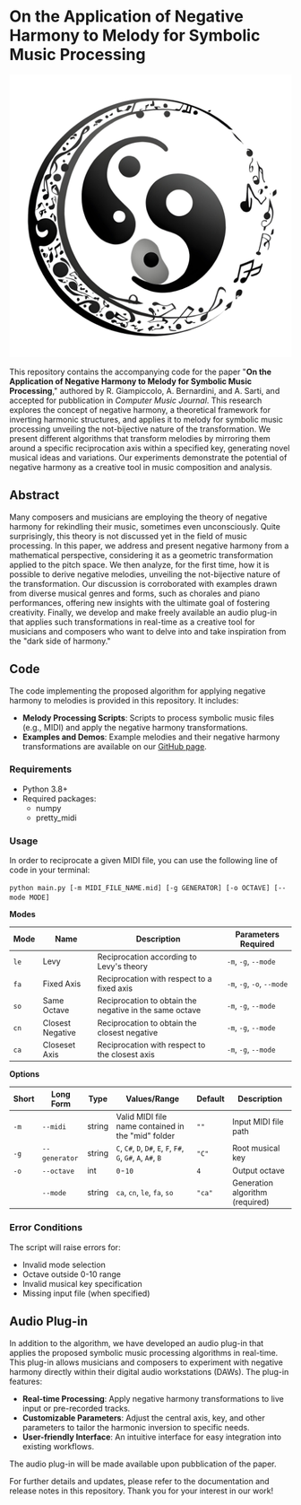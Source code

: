 # On the Application of Negative Harmony to Melody for Symbolic Music Processing

![Project Icon](assets/icon.png)

This repository contains the accompanying code for the paper "**On the Application of Negative Harmony to Melody for Symbolic Music Processing**," authored by R. Giampiccolo, A. Bernardini, and A. Sarti, and accepted for pubblication in _Computer Music Journal_. This research explores the concept of negative harmony, a theoretical framework for inverting harmonic structures, and applies it to melody for symbolic music processing unveiling the not-bijective nature of the transformation. We present different algorithms that transform melodies by mirroring them around a specific reciprocation axis within a specified key, generating novel musical ideas and variations. Our experiments demonstrate the potential of negative harmony as a creative tool in music composition and analysis.

## Abstract

Many composers and musicians are employing the theory of negative harmony for rekindling their music, sometimes even unconsciously. Quite surprisingly, this theory is not discussed yet in the field of music processing. In this paper, we address and present negative harmony from a mathematical perspective, considering it as a geometric transformation applied to the pitch space. We then analyze, for the first time, how it is possible to derive negative melodies, unveiling the not-bijective nature of the transformation. Our discussion is corroborated with examples drawn from diverse musical genres and forms, such as chorales and piano performances, offering new insights with the ultimate goal of fostering creativity. Finally, we develop and make freely available an audio plug-in that applies such transformations in real-time as a creative tool for musicians and composers who want to delve into and take inspiration from the "dark side of harmony."

## Code

The code implementing the proposed algorithm for applying negative harmony to melodies is provided in this repository. It includes:

- **Melody Processing Scripts**: Scripts to process symbolic music files (e.g., MIDI) and apply the negative harmony transformations.
- **Examples and Demos**: Example melodies and their negative harmony transformations are available on our [GitHub page](https://riccardogiampiccolo.github.io/negative-melody/).

### Requirements

- Python 3.8+
- Required packages:
  - numpy
  - pretty_midi

### Usage

In order to reciprocate a given MIDI file, you can use the following line of code in your terminal:

`python main.py [-m MIDI_FILE_NAME.mid] [-g GENERATOR] [-o OCTAVE] [--mode MODE]`

**Modes**

| Mode | Name                | Description                                                                 | Parameters Required          |
|------|---------------------|-----------------------------------------------------------------------------|------------------------------|
| `le` | Levy                | Reciprocation according to Levy's theory                                    | `-m`, `-g`, `--mode`         |
| `fa` | Fixed Axis          | Reciprocation with respect to a fixed axis                                  | `-m`, `-g`, `-o`, `--mode`   |
| `so` | Same Octave         | Reciprocation to obtain the negative in the same octave                     | `-m`, `-g`, `--mode`         |
| `cn` | Closest Negative    | Reciprocation to obtain the closest negative                                | `-m`, `-g`, `--mode`         |
| `ca` | Closeset Axis       | Reciprocation with respect to the closest axis                              | `-m`, `-g`, `--mode`         |

**Options**

| Short | Long Form     | Type   | Values/Range                          | Default | Description                          |
|-------|---------------|--------|---------------------------------------|---------|--------------------------------------|
| `-m`  | `--midi`      | string | Valid MIDI file name contained in the "mid" folder                       | `""`    | Input MIDI file path                 |
| `-g`  | `--generator` | string | `C`, `C#`, `D`, `D#`, `E`, `F`, `F#`,<br>`G`, `G#`, `A`, `A#`, `B` | `"C"` | Root musical key                  |
| `-o`  | `--octave`    | int    | `0`-`10`                              | `4`     | Output octave                        |
|       | `--mode`      | string | `ca`, `cn`, `le`, `fa`, `so`          | `"ca"`  | Generation algorithm (required)      |


### Error Conditions

The script will raise errors for:
- Invalid mode selection
- Octave outside 0-10 range
- Invalid musical key specification
- Missing input file (when specified)


## Audio Plug-in

In addition to the algorithm, we have developed an audio plug-in that applies the proposed symbolic music processing algorithms in real-time. This plug-in allows musicians and composers to experiment with negative harmony directly within their digital audio workstations (DAWs). The plug-in features:

- **Real-time Processing**: Apply negative harmony transformations to live input or pre-recorded tracks.
- **Customizable Parameters**: Adjust the central axis, key, and other parameters to tailor the harmonic inversion to specific needs.
- **User-friendly Interface**: An intuitive interface for easy integration into existing workflows.

The audio plug-in will be made available upon pubblication of the paper.

For further details and updates, please refer to the documentation and release notes in this repository. Thank you for your interest in our work!
